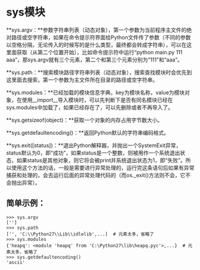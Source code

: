 # sys模块

**sys.argv：**参数字符串列表（动态对象），第一个参数为当前程序主文件的绝对路径或空字符串，如果在命令提示符界面给Python文件传了参数（不同的参数以空格分隔，无论传入的时候写的是什么类型，最终都会转成字符串），可以在这里面获取（从第二个位置开始），比如命令提示符中运行“python main.py 111 aaa”，那sys.argv就有三个元素，第二个和第三个元素分别为“111”和“aaa”。

**sys.path：**搜索模块路径字符串列表（动态对象），搜索查找模块时会优先到这里面去搜索，第一个参数为主文件所在目录的路径或空字符串。

**sys.modules：**已经加载的模块信息字典，key为模块名称，value为模块对象，在使用\_\_import\_\_导入模块时，可以先判断下是否有同名模块已经在sys.modules中加载了，如果已经存在了，可以先删除或者不再导入了。

**sys.getsizeof\(object\)：**获取一个对象的内存占用字节数大小。

**sys.getdefaultencoding\(\)：**返回Python默认的字符串编码格式。

**sys.exit\(\[status\]\)：**退出Python解释器，并抛出一个SystemExit异常，status默认为0，即“成功”，如果status是一个整数，则被用作一个系统退出状态，如果status是其他对象，则它将会被print并系统退出状态为1，即“失败”。所以使用这个方法的话，一般是需要进行异常处理的，运行完这条语句后如果有异常捕获和处理的，会去运行后面的异常处理代码的（而os.\_exit\(\)方法则不会，它不会抛出异常）。

## 简单示例：

```text
>>> sys.argv
['']
>>> sys.path
['', 'C:\\Python27\\Lib\\idlelib',...]  # 元素太多，省略了
>>> sys.modules
{'heapq': <module 'heapq' from 'C:\Python27\lib\heapq.pyc'>,...}  # 元素太多，省略了
>>> sys.getdefaultencoding()
'ascii'
```

